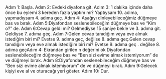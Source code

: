 Adım 1: Başla.
Adım 2: Evdeki diyafona git.
Adım 3: 1 dakika içinde daha önce bu eylemi 3 kereden fazla yaptım mı? Yaptıysam 10. adıma, yapmadıysam 4. adıma geç.
Adım 4: Aşağıyı dinleyebileceğimiz düğmeye bas ve bırak.
Adım 5:Diyafondan seslenebileceğim düğmeye bas ve “Kim o?” de.
Adım 6:Cevap geldi mi? Gelmediyse 15 saniye bekle ve 3. adıma git. Geldiyse 7. adıma geç.
Adım 7:Gelen cevap tanıdığım veya eve almak istediğim biri mi? Evetse 9. adıma geç, değilse 8. adıma geç.Gelen cevap tanıdığım veya eve almak istediğim biri mi? Evetse 9. adıma geç . değilse 8. adıma geçAdım 4: Ekrandan girilen n değerini ok   Diyafondan seslenebileceğim düğmeye bas ve “Ben sizi evime almak istemiyorum” de ve düğmeyi bırak.
Adım 8:Diyafondan seslenebileceğim düğmeye bas ve “Ben sizi evime almak istemiyorum” de ve düğmeyi bırak.
Adım 9:Gelecek kişiyi eve al ve oturacağı yeri göster.
Adım 10: Dur.
